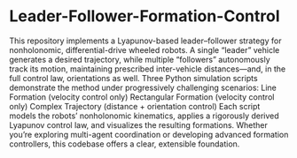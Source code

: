 # Leader-Follower-Formation-Control
 This repository implements a Lyapunov-based leader–follower strategy for nonholonomic, differential-drive wheeled robots. A single “leader” vehicle generates a desired trajectory, while multiple “followers” autonomously track its motion, maintaining prescribed inter-vehicle distances—and, in the full control law, orientations as well. Three Python simulation scripts demonstrate the method under progressively challenging scenarios:  Line Formation (velocity control only)  Rectangular Formation (velocity control only)  Complex Trajectory (distance + orientation control)  Each script models the robots’ nonholonomic kinematics, applies a rigorously derived Lyapunov control law, and visualizes the resulting formations. Whether you’re exploring multi-agent coordination or developing advanced formation controllers, this codebase offers a clear, extensible foundation.
